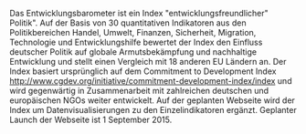 Das Entwicklungsbarometer ist ein Index "entwicklungsfreundlicher" Politik". Auf der Basis von 30 quantitativen Indikatoren aus den Politikbereichen Handel, Umwelt, Finanzen, Sicherheit, Migration, Technologie und Entwicklungshilfe bewertet der Index den Einfluss deutscher Politik auf globale Armutsbekämpfung und nachhaltige Entwicklung und stellt einen Vergleich mit 18 anderen EU Ländern an. Der Index basiert ursprünglich auf dem Commitment to Development Index http://www.cgdev.org/initiative/commitment-development-index/index und wird gegenwärtig in Zusammenarbeit mit zahlreichen deutschen und europäischen NGOs weiter entwickelt. Auf der geplanten Webseite wird der Index um Datenvisualisierungen zu den Einzelindikatoren ergänzt. Geplanter Launch der Webseite ist 1 September 2015.
